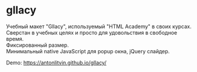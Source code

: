 # gllacy
Учебный макет "Gllacy", используемый "HTML Academy" в своих курсах.<br>
Сверстан в учебных целях и просто для удовольствия в свободное время.<br>
Фиксированный размер.<br>
Минимальный native JavaScript для popup окна, jQuery слайдер.<br>

Demo: https://antonlitvin.github.io/gllacy/
